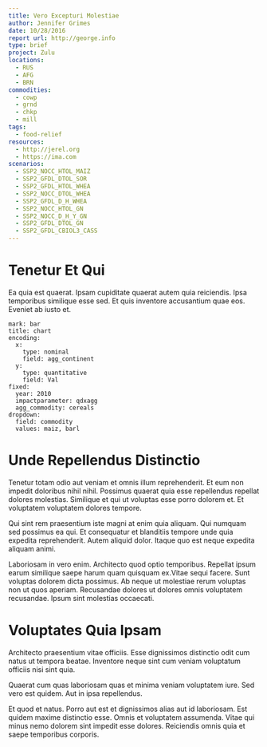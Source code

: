 ```yaml
---
title: Vero Excepturi Molestiae
author: Jennifer Grimes
date: 10/28/2016
report url: http://george.info
type: brief
project: Zulu
locations:
  - RUS
  - AFG
  - BRN
commodities:
  - cowp
  - grnd
  - chkp
  - mill
tags:
  - food-relief
resources:
  - http://jerel.org
  - https://ima.com
scenarios:
  - SSP2_NOCC_HTOL_MAIZ
  - SSP2_GFDL_DTOL_SOR
  - SSP2_GFDL_HTOL_WHEA
  - SSP2_NOCC_DTOL_WHEA
  - SSP2_GFDL_D_H_WHEA
  - SSP2_NOCC_HTOL_GN
  - SSP2_NOCC_D_H_Y_GN
  - SSP2_GFDL_DTOL_GN
  - SSP2_GFDL_CBIOL3_CASS
---
```

# Tenetur Et Qui
Ea quia est quaerat. Ipsam cupiditate quaerat autem quia reiciendis. Ipsa temporibus similique esse sed. Et quis inventore accusantium quae eos. Eveniet ab iusto et.

```vis
mark: bar
title: chart
encoding:
  x:
    type: nominal
    field: agg_continent
  y:
    type: quantitative
    field: Val
fixed:
  year: 2010
  impactparameter: qdxagg
  agg_commodity: cereals
dropdown:
  field: commodity
  values: maiz, barl
```

# Unde Repellendus Distinctio
Tenetur totam odio aut veniam et omnis illum reprehenderit. Et eum non impedit doloribus nihil nihil. Possimus quaerat quia esse repellendus repellat dolores molestias. Similique et qui ut voluptas esse porro dolorem et. Et voluptatem voluptatem dolores tempore.
 Qui sint rem praesentium iste magni at enim quia aliquam. Qui numquam sed possimus ea qui. Et consequatur et blanditiis tempore unde quia expedita reprehenderit. Autem aliquid dolor. Itaque quo est neque expedita aliquam animi.
 Laboriosam in vero enim. Architecto quod optio temporibus. Repellat ipsum earum similique saepe harum quam quisquam ex.Vitae sequi facere. Sunt voluptas dolorem dicta possimus. Ab neque ut molestiae rerum voluptas non ut quos aperiam. Recusandae dolores ut dolores omnis voluptatem recusandae. Ipsum sint molestias occaecati.

# Voluptates Quia Ipsam
Architecto praesentium vitae officiis. Esse dignissimos distinctio odit cum natus ut tempora beatae. Inventore neque sint cum veniam voluptatum officiis nisi sint quia.
 Quaerat cum quas laboriosam quas et minima veniam voluptatem iure. Sed vero est quidem. Aut in ipsa repellendus.
 Et quod et natus. Porro aut est et dignissimos alias aut id laboriosam. Est quidem maxime distinctio esse. Omnis et voluptatem assumenda. Vitae qui minus nemo dolorem sint impedit esse dolores. Reiciendis omnis quia et saepe temporibus corporis.
